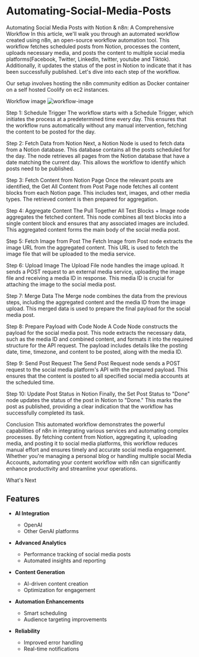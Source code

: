 # Automating-Social-Media-Posts


Automating Social Media Posts with Notion & n8n: A Comprehensive Workflow
In this article, we'll walk you through an automated workflow created using n8n, an open-source workflow automation tool. This workflow fetches scheduled posts from Notion, processes the content, uploads necessary media, and posts the content to multiple social media platforms(Facebook, Twitter, LinkedIn, twitter, youtube and Tiktok). Additionally, it updates the status of the post in Notion to indicate that it has been successfully published. Let's dive into each step of the workflow.

Our setup involves hosting the n8n community edition as Docker container on a self hosted Coolify on ec2 instances.

Workflow image
![workflow-image](https://github.com/user-attachments/assets/0427cea2-e6a2-4bfe-b77a-5d433531d869)

Step 1: Schedule Trigger
The workflow starts with a Schedule Trigger, which initiates the process at a predetermined time every day. This ensures that the workflow runs automatically without any manual intervention, fetching the content to be posted for the day.

Step 2: Fetch Data from Notion
Next, a Notion Node is used to fetch data from a Notion database. This database contains all the posts scheduled for the day. The node retrieves all pages from the Notion database that have a date matching the current day. This allows the workflow to identify which posts need to be published.

Step 3: Fetch Content from Notion Page
Once the relevant posts are identified, the Get All Content from Post Page node fetches all content blocks from each Notion page. This includes text, images, and other media types. The retrieved content is then prepared for aggregation.

Step 4: Aggregate Content
The Pull Together All Text Blocks + Image node aggregates the fetched content. This node combines all text blocks into a single content block and ensures that any associated images are included. This aggregated content forms the main body of the social media post.

Step 5: Fetch Image from Post
The Fetch Image from Post node extracts the image URL from the aggregated content. This URL is used to fetch the image file that will be uploaded to the media service.

Step 6: Upload Image
The Upload File node handles the image upload. It sends a POST request to an external media service, uploading the image file and receiving a media ID in response. This media ID is crucial for attaching the image to the social media post.

Step 7: Merge Data
The Merge node combines the data from the previous steps, including the aggregated content and the media ID from the image upload. This merged data is used to prepare the final payload for the social media post.

Step 8: Prepare Payload with Code Node
A Code Node constructs the payload for the social media post. This node extracts the necessary data, such as the media ID and combined content, and formats it into the required structure for the API request. The payload includes details like the posting date, time, timezone, and content to be posted, along with the media ID.

Step 9: Send Post Request
The Send Post Request node sends a POST request to the social media platform's API with the prepared payload. This ensures that the content is posted to all specified social media accounts at the scheduled time.

Step 10: Update Post Status in Notion
Finally, the Set Post Status to "Done" node updates the status of the post in Notion to "Done." This marks the post as published, providing a clear indication that the workflow has successfully completed its task.

Conclusion
This automated workflow demonstrates the powerful capabilities of n8n in integrating various services and automating complex processes. By fetching content from Notion, aggregating it, uploading media, and posting it to social media platforms, this workflow reduces manual effort and ensures timely and accurate social media engagement. Whether you're managing a personal blog or handling multiple social Media Accounts, automating your content workflow with n8n can significantly enhance productivity and streamline your operations.

What's Next
## Features

- **AI Integration**
  - OpenAI
  - Other GenAI platforms

- **Advanced Analytics**
  - Performance tracking of social media posts
  - Automated insights and reporting

- **Content Generation**
  - AI-driven content creation
  - Optimization for engagement

- **Automation Enhancements**
  - Smart scheduling
  - Audience targeting improvements

- **Reliability**
  - Improved error handling
  - Real-time notifications

